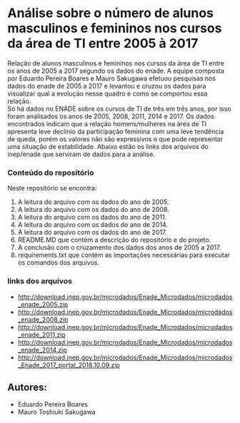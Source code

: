 # Análise sobre o número de alunos masculinos e femininos nos cursos da área de TI entre 2005 à 2017
Relação de alunos masculinos e femininos nos cursos da área de TI entre os anos de 2005 a 2017 segundo os dados do enade. A equipe composta por Eduardo Pereira Boares e Mauro Sakugawa efetuou pesquisas nos dados do enade de 2005 a 2017 e levantou e cruzou os dados para visualizar qual a evolução nesse quadro e como se comportou essa relação.<br>
Só há dados no ENADE sobre os cursos de TI de três em três anos, por isso foram analisados os anos de 2005, 2008, 2011, 2014 e 2017. Os dados encontrados indicam que a relação homens/mulheres na área de TI apresenta leve declínio da participação feminina com uma leve tendência de queda, porém os valores não são expressivos o que pode representar uma situação de estabilidade. Abaixo estão os links dos arquivos do inep/enade que serviram de dados para a análise.

### Conteúdo do repositório
Neste repositório se encontra:
1. A leitura do arquivo com os dados do ano de 2005.
2. A leitura do arquivo com os dados do ano de 2008.
3. A leitura do arquivo com os dados do ano de 2011.
4. A leitura do arquivo com os dados do ano de 2014.
5. A leitura do arquivo com os dados do ano de 2017.
6. README.MD que contém a descrição do repositório e do projeto.
7. A conclusão com o cruzamento dos dados dos anos de 2005 a 2017.
8. requirements.txt que contém as importações necessárias para executar os comandos dos arquivos.

### links dos arquivos
- http://download.inep.gov.br/microdados/Enade_Microdados/microdados_enade_2005.zip
- http://download.inep.gov.br/microdados/Enade_Microdados/microdados_enade_2008.zip
- http://download.inep.gov.br/microdados/Enade_Microdados/microdados_enade_2011.zip
- http://download.inep.gov.br/microdados/Enade_Microdados/microdados_enade_2014.zip
- http://download.inep.gov.br/microdados/Enade_Microdados/microdados_Enade_2017_portal_2018.10.09.zip


## Autores:
* Eduardo Pereira Boares 
* Mauro Toshiuki Sakugawa</h3>
